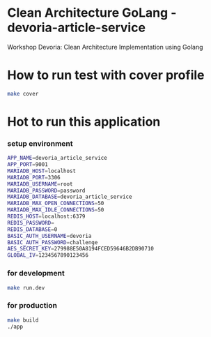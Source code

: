 # Clean Architecture GoLang - devoria-article-service
Workshop Devoria: Clean Architecture Implementation using Golang

# How to run test with cover profile
```bash
make cover
```

# Hot to run this application
### setup environment
```bash
APP_NAME=devoria_article_service
APP_PORT=9001
MARIADB_HOST=localhost
MARIADB_PORT=3306
MARIADB_USERNAME=root
MARIADB_PASSWORD=password
MARIADB_DATABASE=devoria_article_service
MARIADB_MAX_OPEN_CONNECTIONS=50
MARIADB_MAX_IDLE_CONNECTIONS=50
REDIS_HOST=localhost:6379
REDIS_PASSWORD=
REDIS_DATABASE=0
BASIC_AUTH_USERNAME=devoria
BASIC_AUTH_PASSWORD=challenge
AES_SECRET_KEY=279988E50A8194FCED59646B2DB90710
GLOBAL_IV=1234567890123456
```
### for development
```bash
make run.dev
```
### for production
```bash
make build
./app
```

